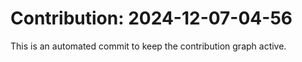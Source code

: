 # Contribution: 2024-12-07-04-56
This is an automated commit to keep the contribution graph active.
